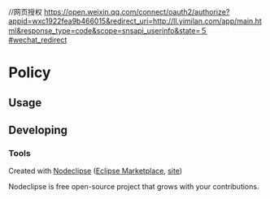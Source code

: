 //网页授权
https://open.weixin.qq.com/connect/oauth2/authorize?appid=wxc1922fea9b466015&redirect_uri=http://ll.yimilan.com/app/main.html&response_type=code&scope=snsapi_userinfo&state=５#wechat_redirect

# Policy



## Usage



## Developing



### Tools

Created with [Nodeclipse](https://github.com/Nodeclipse/nodeclipse-1)
 ([Eclipse Marketplace](http://marketplace.eclipse.org/content/nodeclipse), [site](http://www.nodeclipse.org))   

Nodeclipse is free open-source project that grows with your contributions.
